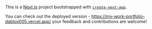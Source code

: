This is a [Next.js](https://nextjs.org/) project bootstrapped with [`create-next-app`](https://github.com/vercel/next.js/tree/canary/packages/create-next-app).


You can check out the deployed version - https://my-work-portfolio-dablox005.vercel.app/ your feedback and contributions are welcome!
